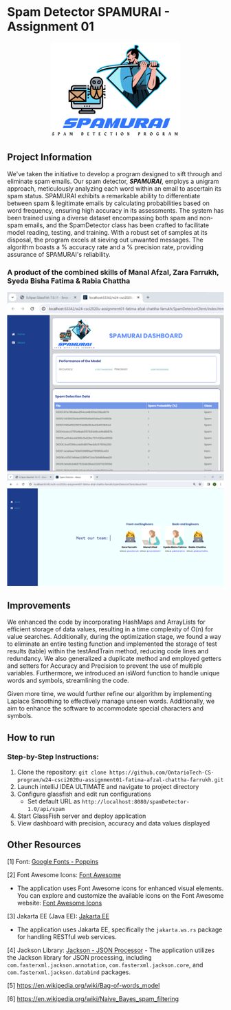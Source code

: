 # Spam Detector SPAMURAI - Assignment 01
<p align="center">
  <img src="SpamDetectorClient/img/spamurai.png" alt="Spamurai Logo" width="300">
</p>

## Project Information
We've taken the initiative to develop a program designed to sift through and eliminate spam emails. Our spam detector, <b><i>SPAMURAI</i></b>, employs a unigram approach, meticulously analyzing each word within an email to ascertain its spam status. SPAMURAI exhibits a remarkable ability to differentiate between spam & legitimate emails by calculating probabilities based on word frequency, ensuring high accuracy in its assessments. The system has been trained using a diverse dataset encompassing both spam and non-spam emails, and the SpamDetector class has been crafted to facilitate model reading, testing, and training. With a robust set of samples at its disposal, the program excels at sieving out unwanted messages. The algorithm boasts a % accuracy rate and a % precision rate, providing assurance of SPAMURAI's reliability.
### A product of the combined skills of Manal Afzal, Zara Farrukh, Syeda Bisha Fatima & Rabia Chattha
<p align="center">
   <img src="Spamurai_navBar.png" alt="Spamurai Working Interface" width="600">
  <img src="Spamurai_About.png" alt="Spamurai Working Interface" width="600">
</p>

## Improvements
We enhanced the code by incorporating HashMaps and ArrayLists for efficient storage of data values, resulting in a time complexity of O(n) for value searches. Additionally, during the optimization stage, we found a way to eliminate an entire testing function and implemented the storage of test results (table) within the testAndTrain method, reducing code lines and redundancy. We also generalized a duplicate method and employed getters and setters for Accuracy and Precision to prevent the use of multiple variables. Furthermore, we introduced an isWord function to handle unique words and symbols, streamlining the code.

Given more time, we would further refine our algorithm by implementing Laplace Smoothing to effectively manage unseen words. Additionally, we aim to enhance the software to accommodate special characters and symbols.

## How to run
### Step-by-Step Instructions:

1. Clone the repository: `git clone https://github.com/OntarioTech-CS-program/w24-csci2020u-assignment01-fatima-afzal-chattha-farrukh.git`
2. Launch intelliJ IDEA ULTIMATE and navigate to project directory 
3. Configure glassfish and edit run configurations
   - Set default URL as `http://localhost:8080/spamDetector-1.0/api/spam`
4. Start GlassFish server and deploy application
5. View dashboard with precision, accuracy and data values displayed 
## Other Resources
[1] Font: [Google Fonts - Poppins](https://fonts.google.com/specimen/Poppins)

[2] Font Awesome Icons: [Font Awesome](https://fontawesome.com/)
  - The application uses Font Awesome icons for enhanced visual elements. You can explore and customize the available icons on the Font Awesome website: [Font Awesome Icons](https://fontawesome.com/icons)

[3]  Jakarta EE (Java EE): [Jakarta EE](https://jakarta.ee/)
   - The application uses Jakarta EE, specifically the `jakarta.ws.rs` package for handling RESTful web services.

[4] Jackson Library: [Jackson - JSON Processor](https://github.com/FasterXML/jackson)
    - The application utilizes the Jackson library for JSON processing, including `com.fasterxml.jackson.annotation`, `com.fasterxml.jackson.core`, and `com.fasterxml.jackson.databind` packages.
    
[5] https://en.wikipedia.org/wiki/Bag-of-words_model 

[6] https://en.wikipedia.org/wiki/Naive_Bayes_spam_filtering 
